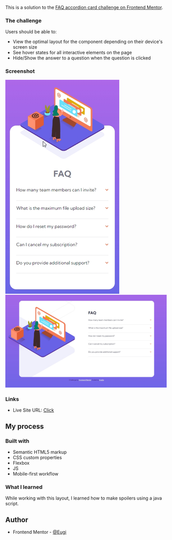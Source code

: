 This is a solution to the [FAQ accordion card challenge on Frontend Mentor](https://www.frontendmentor.io/challenges/faq-accordion-card-XlyjD0Oam).

### The challenge

Users should be able to:

- View the optimal layout for the component depending on their device's screen size
- See hover states for all interactive elements on the page
- Hide/Show the answer to a question when the question is clicked

### Screenshot

![Mobile](./screenshots/mobile.jpg)
![Desktop](./screenshots/desktop.jpg)

### Links

- Live Site URL: [Click](https://eugiss.github.io/FAQ-accordion-card/)

## My process

### Built with

- Semantic HTML5 markup
- CSS custom properties
- Flexbox
- JS
- Mobile-first workflow

### What I learned

While working with this layout, I learned how to make spoilers using a java script.

## Author

- Frontend Mentor - [@Eugi](https://www.frontendmentor.io/profile/EugiSs)
